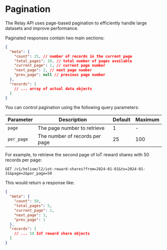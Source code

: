 # Pagination

The Relay API uses page-based pagination to efficiently handle large datasets and improve performance.

Paginated responses contain two main sections:

```json
{
  "meta": {
    "count": 25, // number of records in the current page
    "total_pages": 10, // total number of pages available
    "current_page": 1, // current page number
    "next_page": 2, // next page number
    "prev_page": null // previous page number
  },
  "records": [
    // ... array of actual data objects
  ]
}
```

You can control pagination using the following query parameters:

| Parameter  | Description                    | Default | Maximum |
| ---------- | ------------------------------ | ------- | ------- |
| `page`     | The page number to retrieve    | 1       | -       |
| `per_page` | The number of records per page | 25      | 100     |

For example, to retrieve the second page of IoT reward shares with 50 records per page:

```
GET /v1/helium/l2/iot-reward-shares?from=2024-01-01&to=2024-01-31&page=2&per_page=50
```

This would return a response like:

```json
{
  "meta": {
    "count": 50,
    "total_pages": 5,
    "current_page": 2,
    "next_page": 3,
    "prev_page": 1
  },
  "records": [
    // ... 50 IoT reward share objects
  ]
}
```
